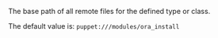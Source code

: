 The base path of all remote files for the defined type or class.

The default value is: `puppet:///modules/ora_install`
